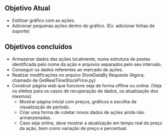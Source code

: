 ## Objetivo Atual
* Estilizar gráfico com as ações.
* Adicionar pequenas ações dentro do gráfico. (Ex: adicionar linhas de suporte)

## Objetivos concluídos
* Armazenar dados das ações localmente, numa estrutura de pastas identificada pelo nome da ação e arquivos separados pelo seu intervalo.
* Conseguir os dados referentes ao mercado de ações.
* Realizar modificações no arquivo StoreDataBy Requests (Agora, chamado de GetRealTimeStockPrice.py)
* Construir página web que funcione seja de forma offline ou online. (Veja os efeitos para os casos de recuperação de dados, ou atualização dos mesmos)
  * Mostrar página inicial com preços, gráficos e escolha de visualização de período.
  * Criar uma forma de coletar novos dados de ações ainda não armanzenadas.
  *  Caso seja online, deve mostrar a atualização em tempo real do preço da ação, bem como variação de preço e percentual.

